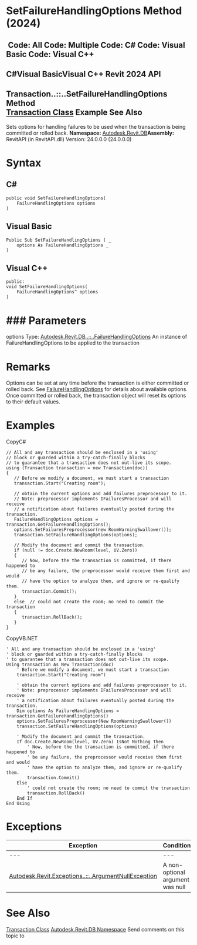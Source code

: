 # SetFailureHandlingOptions Method (2024)

﻿
 Code: All Code: Multiple Code: C# Code: Visual Basic Code: Visual C++   
---  
C#Visual BasicVisual C++
Revit 2024 API  
---  
Transaction..::..SetFailureHandlingOptions Method   
[Transaction Class](308ebf8d-d96d-4643-cd1d-34fffcea53fd.md "Transaction Class") Example See Also  
---  
Sets options for handling failures to be used when the transaction is being committed or rolled back. 
**Namespace:** [Autodesk.Revit.DB](87546ba7-461b-c646-cbb1-2cb8f5bff8b2.md "Autodesk.Revit.DB Namespace")**Assembly:** RevitAPI (in RevitAPI.dll) Version: 24.0.0.0 (24.0.0.0)
# Syntax
C#  
---  
```text
public void SetFailureHandlingOptions(
	FailureHandlingOptions options
)
```
  
Visual Basic  
---  
```text
Public Sub SetFailureHandlingOptions ( _
	options As FailureHandlingOptions _
)
```
  
Visual C++  
---  
```text
public:
void SetFailureHandlingOptions(
	FailureHandlingOptions^ options
)
```
  
# ### Parameters
options
    Type: [Autodesk.Revit.DB..::..FailureHandlingOptions](c03bb2e5-f679-bf24-4e87-08b3c3a08385.md "FailureHandlingOptions Class") An instance of FailureHandlingOptions to be applied to the transaction 
# Remarks
Options can be set at any time before the transaction is either committed or rolled back. See [FailureHandlingOptions](c03bb2e5-f679-bf24-4e87-08b3c3a08385.md "FailureHandlingOptions Class") for details about available options. Once committed or rolled back, the transaction object will reset its options to their default values. 
# Examples
CopyC#
```text
// All and any transaction should be enclosed in a 'using'
// block or guarded within a try-catch-finally blocks
// to guarantee that a transaction does not out-live its scope.
using (Transaction transaction = new Transaction(doc))
{
   // Before we modify a document, we must start a transaction
   transaction.Start("Creating room");

   // obtain the current options and add failures preprocessor to it.
   // Note: preprocessor implements IFailuresProcessor and will receive 
   // a notification about failures eventually posted during the transaction.
   FailureHandlingOptions options = transaction.GetFailureHandlingOptions();
   options.SetFailuresPreprocessor(new RoomWarningSwallower());
   transaction.SetFailureHandlingOptions(options);

   // Modify the document and commit the transaction.
   if (null != doc.Create.NewRoom(level, UV.Zero))
   {
      // Now, before the the transaction is committed, if there happened to 
      // be any failure, the preprocessor would receive them first and would
      // have the option to analyze them, and ignore or re-qualify them.
      transaction.Commit();
   }
   else  // could not create the room; no need to commit the transaction
   {
      transaction.RollBack();
   }
}
```

CopyVB.NET
```text
' All and any transaction should be enclosed in a 'using'
' block or guarded within a try-catch-finally blocks
' to guarantee that a transaction does not out-live its scope.
Using transaction As New Transaction(doc)
    ' Before we modify a document, we must start a transaction
    transaction.Start("Creating room")

    ' obtain the current options and add failures preprocessor to it.
    ' Note: preprocessor implements IFailuresProcessor and will receive 
    ' a notification about failures eventually posted during the transaction.
    Dim options As FailureHandlingOptions = transaction.GetFailureHandlingOptions()
    options.SetFailuresPreprocessor(New RoomWarningSwallower())
    transaction.SetFailureHandlingOptions(options)

    ' Modify the document and commit the transaction.
    If doc.Create.NewRoom(level, UV.Zero) IsNot Nothing Then
        ' Now, before the the transaction is committed, if there happened to 
        ' be any failure, the preprocessor would receive them first and would
        ' have the option to analyze them, and ignore or re-qualify them.
        transaction.Commit()
    Else
        ' could not create the room; no need to commit the transaction
        transaction.RollBack()
    End If
End Using
```

# Exceptions
| Exception | Condition |
| --- | --- |
| --- | --- |
| [Autodesk.Revit.Exceptions..::..ArgumentNullException](631e1424-60f4-929b-4e52-dda9dcd26316.md "ArgumentNullException Class") | A non-optional argument was null |

# See Also
[Transaction Class](308ebf8d-d96d-4643-cd1d-34fffcea53fd.md "Transaction Class")
[Autodesk.Revit.DB Namespace](87546ba7-461b-c646-cbb1-2cb8f5bff8b2.md "Autodesk.Revit.DB Namespace")
Send comments on this topic to 